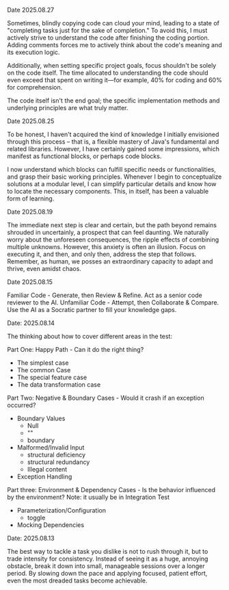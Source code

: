 Date 2025.08.27

Sometimes, blindly copying code can cloud your mind, leading to a state of "completing tasks just for the sake of completion." To avoid this, I must actively strive to understand the code after finishing the coding portion. Adding comments forces me to actively think about the code's meaning and its execution logic.

Additionally, when setting specific project goals, focus shouldn't be solely on the code itself. The time allocated to understanding the code should even exceed that spent on writing it—for example, 40% for coding and 60% for comprehension.

The code itself isn't the end goal; the specific implementation methods and underlying principles are what truly matter.

Date 2025.08.25

To be honest, I haven't acquired the kind of knowledge I initially envisioned through this process – that is, a flexible mastery of Java's fundamental and related libraries. However, I have certainly gained some impressions, which manifest as functional blocks, or perhaps code blocks.

I now understand which blocks can fulfill specific needs or functionalities, and grasp their basic working principles. Whenever I begin to conceptualize solutions at a modular level, I can simplify particular details and know how to locate the necessary components. This, in itself, has been a valuable form of learning.

Date 2025.08.19

The immediate next step is clear and certain, but the path beyond remains shrouded in uncertainly, a prospect that can feel daunting. We naturally worry about the unforeseen consequences, the ripple effects of combining multiple unknowns. However, this anxiety is often an illusion. Focus on executing it, and then, and only then, address the step that follows. Remember, as human, we posses an extraordinary capacity to adapt and thrive, even amidst chaos.

Date 2025.08.15

Familiar Code - Generate, then Review & Refine. Act as a senior code reviewer to the AI.
Unfamiliar Code - Attempt, then Collaborate & Compare. Use the AI as a Socratic partner to fill your knowledge gaps.

Date: 2025.08.14

The thinking about how to cover different areas in the test:

Part One: Happy Path - Can it do the right thing?

- The simplest case
- The common Case
- The special feature case
- The data transformation case

Part Two: Negative & Boundary Cases - Would it crash if an exception occurred?

- Boundary Values
  - Null
  - ""
  - boundary
- Malformed/Invalid Input
  - structural deficiency
  - structural redundancy
  - Illegal content
- Exception Handling

Part three: Environment & Dependency Cases - Is the behavior influenced by the environment?
Note: it usually be in Integration Test

- Parameterization/Configuration
  - toggle
- Mocking Dependencies

Date: 2025.08.13

The best way to tackle a task you dislike is not to rush through it, but to trade intensity for consistency. Instead of seeing it as a huge, annoying obstacle, break it down into small, manageable sessions over a longer period. By slowing down the pace and applying focused, patient effort, even the most dreaded tasks become achievable.
